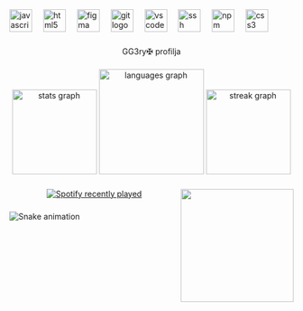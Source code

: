 <div align="left">
  <img src="https://cdn.jsdelivr.net/gh/devicons/devicon/icons/javascript/javascript-original.svg" height="40" alt="javascript logo"  />
  <img width="12" />
  <img src="https://cdn.jsdelivr.net/gh/devicons/devicon/icons/html5/html5-original.svg" height="40" alt="html5 logo"  />
  <img width="12" />
  <img src="https://cdn.jsdelivr.net/gh/devicons/devicon/icons/figma/figma-original.svg" height="40" alt="figma logo"  />
  <img width="12" />
  <img src="https://cdn.jsdelivr.net/gh/devicons/devicon/icons/git/git-original.svg" height="40" alt="git logo"  />
  <img width="12" />
  <img src="https://cdn.jsdelivr.net/gh/devicons/devicon/icons/vscode/vscode-original.svg" height="40" alt="vscode logo"  />
  <img width="12" />
  <img src="https://cdn.jsdelivr.net/gh/devicons/devicon/icons/ssh/ssh-original.svg" height="40" alt="ssh logo"  />
  <img width="12" />
  <img src="https://cdn.jsdelivr.net/gh/devicons/devicon/icons/npm/npm-original-wordmark.svg" height="40" alt="npm logo"  />
  <img width="12" />
  <img src="https://cdn.jsdelivr.net/gh/devicons/devicon/icons/css3/css3-original.svg" height="40" alt="css3 logo"  />
</div>

###

<p align="center">GG3ry✠ profilja</p>

###

<div align="center">
  <img src="https://github-readme-stats.vercel.app/api?username=gg3ry&hide_title=false&hide_rank=false&show_icons=true&include_all_commits=true&count_private=true&disable_animations=false&theme=dracula&locale=en&hide_border=false&order=1" height="150" alt="stats graph"  />
  <img src="https://github-readme-stats.vercel.app/api/top-langs?username=gg3ry&locale=en&hide_title=false&layout=compact&card_width=320&langs_count=12&theme=dracula&hide_border=false&order=2" height="186" alt="languages graph"  />
  <img src="https://streak-stats.demolab.com?user=gg3ry&locale=en&mode=daily&theme=dracula&hide_border=false&border_radius=5&date_format=n/j%5B/Y%5D&order=3" height="150" alt="streak graph"  />
</div>

###

<img align="right" height="200" src="https://media.tenor.com/Z_Ah8rkdZ4YAAAAC/walking-code.gif"  />

###

<div align="center">
  <a href="https://open.spotify.com/user/31v5jg63knvvndihvwbqq6zxgjx4">
    <img src="https://spotify-recently-played-readme.vercel.app/api?user=31v5jg63knvvndihvwbqq6zxgjx4&count=5" alt="Spotify recently played"  />
  </a>
</div>

###

<img src="https://raw.githubusercontent.com/gg3ry/gg3ry/output/snake.svg" alt="Snake animation" />

###
